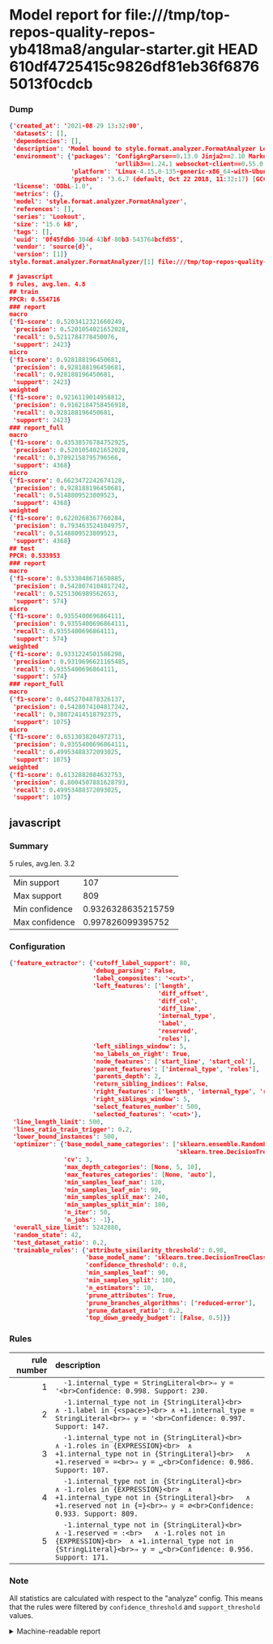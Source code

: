 # Model report for file:///tmp/top-repos-quality-repos-yb418ma8/angular-starter.git HEAD 610df4725415c9826df81eb36f68765013f0cdcb

### Dump

```json
{'created_at': '2021-08-29 13:32:00',
 'datasets': [],
 'dependencies': [],
 'description': 'Model bound to style.format.analyzer.FormatAnalyzer Lookout analyzer.',
 'environment': {'packages': 'ConfigArgParse==0.13.0 Jinja2==2.10 MarkupSafe==1.1.1 PyStemmer==1.3.0 PyYAML==5.1 Pympler==0.5 SQLAlchemy==1.2.10 SQLAlchemy-Utils==0.33.3 asdf==2.3.2 bblfsh==2.12.7 boto==2.49.0 boto3==1.9.130 botocore==1.12.130 cachetools==2.0.1 certifi==2019.3.9 chardet==3.0.4 clint==0.5.1 docker==3.7.0 docker-pycreds==0.4.0 dulwich==0.19.11 grpcio==1.19.0 grpcio-tools==1.19.0 humanfriendly==4.16.1 humanize==0.5.1 idna==2.8 jmespath==0.9.4 jsonschema==2.6.0 lookout-sdk==0.4.1 lookout-sdk-ml==0.19.0 lookout-style==0.2.0 lz4==2.1.6 modelforge==0.12.1 numpy==1.16.2 packaging==19.0 pandas==0.22.0 pip==19.0.3 protobuf==3.7.0 psycopg2-binary==2.7.5 pygtrie==2.3 pyparsing==2.3.1 python-dateutil==2.8.0 python-igraph==0.7.1.post6 pytz==2019.1 requests==2.21.0 requirements-parser==0.2.0 scikit-learn==0.20.1 scikit-optimize==0.5.2 scipy==1.2.1 semantic-version==2.6.0 setuptools==40.8.0 six==1.12.0 smart-open==1.8.1 sourced-ml==0.8.2 spdx==2.5.0 stringcase==1.2.0 tabulate==0.8.2 tqdm==4.31.1 '
                             'urllib3==1.24.1 websocket-client==0.55.0 xxhash==1.3.0',
                 'platform': 'Linux-4.15.0-135-generic-x86_64-with-Ubuntu-18.04-bionic',
                 'python': '3.6.7 (default, Oct 22 2018, 11:32:17) [GCC 8.2.0]'},
 'license': 'ODbL-1.0',
 'metrics': {},
 'model': 'style.format.analyzer.FormatAnalyzer',
 'references': [],
 'series': 'Lookout',
 'size': '15.6 kB',
 'tags': [],
 'uuid': '0f45fdb6-304d-43bf-80b3-543764bcfd55',
 'vendor': 'source{d}',
 'version': [1]}
style.format.analyzer.FormatAnalyzer/[1] file:///tmp/top-repos-quality-repos-yb418ma8/angular-starter.git 610df4725415c9826df81eb36f68765013f0cdcb

# javascript
9 rules, avg.len. 4.8
## train
PPCR: 0.554716
### report
macro
{'f1-score': 0.5203412321660249,
 'precision': 0.5201054021652028,
 'recall': 0.5211784778450076,
 'support': 2423}
micro
{'f1-score': 0.928188196450681,
 'precision': 0.928188196450681,
 'recall': 0.928188196450681,
 'support': 2423}
weighted
{'f1-score': 0.9216119014958812,
 'precision': 0.9162184758456918,
 'recall': 0.928188196450681,
 'support': 2423}
### report_full
macro
{'f1-score': 0.43538576784752925,
 'precision': 0.5201054021652028,
 'recall': 0.37892158795796566,
 'support': 4368}
micro
{'f1-score': 0.6623472242674128,
 'precision': 0.928188196450681,
 'recall': 0.5148809523809523,
 'support': 4368}
weighted
{'f1-score': 0.6220268367760284,
 'precision': 0.7934635241049757,
 'recall': 0.5148809523809523,
 'support': 4368}
## test
PPCR: 0.533953
### report
macro
{'f1-score': 0.5333048671650885,
 'precision': 0.5428074104817242,
 'recall': 0.5251306989562653,
 'support': 574}
micro
{'f1-score': 0.9355400696864111,
 'precision': 0.9355400696864111,
 'recall': 0.9355400696864111,
 'support': 574}
weighted
{'f1-score': 0.9331224501586298,
 'precision': 0.9319696621165485,
 'recall': 0.9355400696864111,
 'support': 574}
### report_full
macro
{'f1-score': 0.4452704878326137,
 'precision': 0.5428074104817242,
 'recall': 0.38072414518792375,
 'support': 1075}
micro
{'f1-score': 0.6513038204972711,
 'precision': 0.9355400696864111,
 'recall': 0.49953488372093025,
 'support': 1075}
weighted
{'f1-score': 0.6132882084632753,
 'precision': 0.8004507881628793,
 'recall': 0.49953488372093025,
 'support': 1075}
```

## javascript
### Summary
5 rules, avg.len. 3.2

| | |
|-|-|
|Min support|107|
|Max support|809|
|Min confidence|0.9326328635215759|
|Max confidence|0.997826099395752|

### Configuration

```json
{'feature_extractor': {'cutoff_label_support': 80,
                       'debug_parsing': False,
                       'label_composites': '<cut>',
                       'left_features': ['length',
                                         'diff_offset',
                                         'diff_col',
                                         'diff_line',
                                         'internal_type',
                                         'label',
                                         'reserved',
                                         'roles'],
                       'left_siblings_window': 5,
                       'no_labels_on_right': True,
                       'node_features': ['start_line', 'start_col'],
                       'parent_features': ['internal_type', 'roles'],
                       'parents_depth': 2,
                       'return_sibling_indices': False,
                       'right_features': ['length', 'internal_type', 'reserved', 'roles'],
                       'right_siblings_window': 5,
                       'select_features_number': 500,
                       'selected_features': '<cut>'},
 'line_length_limit': 500,
 'lines_ratio_train_trigger': 0.2,
 'lower_bound_instances': 500,
 'optimizer': {'base_model_name_categories': ['sklearn.ensemble.RandomForestClassifier',
                                              'sklearn.tree.DecisionTreeClassifier'],
               'cv': 3,
               'max_depth_categories': [None, 5, 10],
               'max_features_categories': [None, 'auto'],
               'min_samples_leaf_max': 120,
               'min_samples_leaf_min': 90,
               'min_samples_split_max': 240,
               'min_samples_split_min': 180,
               'n_iter': 50,
               'n_jobs': -1},
 'overall_size_limit': 5242880,
 'random_state': 42,
 'test_dataset_ratio': 0.2,
 'trainable_rules': {'attribute_similarity_threshold': 0.98,
                     'base_model_name': 'sklearn.tree.DecisionTreeClassifier',
                     'confidence_threshold': 0.8,
                     'min_samples_leaf': 90,
                     'min_samples_split': 180,
                     'n_estimators': 10,
                     'prune_attributes': True,
                     'prune_branches_algorithms': ['reduced-error'],
                     'prune_dataset_ratio': 0.2,
                     'top_down_greedy_budget': [False, 0.5]}}
```

### Rules

| rule number | description |
|----:|:-----|
| 1 | `  -1.internal_type = StringLiteral<br>⇒ y = '<br>Confidence: 0.998. Support: 230.` |
| 2 | `  -1.internal_type not in {StringLiteral}<br>	∧ -1.label in {<space>}<br>	∧ +1.internal_type = StringLiteral<br>⇒ y = '<br>Confidence: 0.997. Support: 147.` |
| 3 | `  -1.internal_type not in {StringLiteral}<br>	∧ -1.roles in {EXPRESSION}<br>	∧ +1.internal_type not in {StringLiteral}<br>	∧ +1.reserved = =<br>⇒ y = ␣<br>Confidence: 0.986. Support: 107.` |
| 4 | `  -1.internal_type not in {StringLiteral}<br>	∧ -1.roles in {EXPRESSION}<br>	∧ +1.internal_type not in {StringLiteral}<br>	∧ +1.reserved not in {=}<br>⇒ y = ∅<br>Confidence: 0.933. Support: 809.` |
| 5 | `  -1.internal_type not in {StringLiteral}<br>	∧ -1.reserved = :<br>	∧ -1.roles not in {EXPRESSION}<br>	∧ +1.internal_type not in {StringLiteral}<br>⇒ y = ␣<br>Confidence: 0.956. Support: 171.` |

### Note
All statistics are calculated with respect to the "analyze" config. This means that the rules were filtered by
`confidence_threshold` and `support_threshold` values.

<details>
    <summary>Machine-readable report</summary>
```json
{"javascript": {"avg_rule_len": 3.2, "max_conf": 0.997826099395752, "max_support": 809, "min_conf": 0.9326328635215759, "min_support": 107, "num_rules": 5}}
```
</details>
